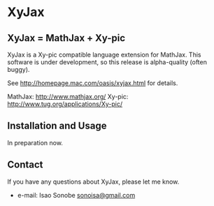 # XyJax

## XyJax = MathJax + Xy-pic

XyJax is a Xy-pic compatible language extension for MathJax.
This software is under development, so this release is alpha-quality (often buggy).

See <http://homepage.mac.com/oasis/xyjax.html> for details.

MathJax: http://www.mathjax.org/
Xy-pic: http://www.tug.org/applications/Xy-pic/


## Installation and Usage

In preparation now.


## Contact

If you have any questions about XyJax, please let me know.

- e-mail: Isao Sonobe <sonoisa@gmail.com>
